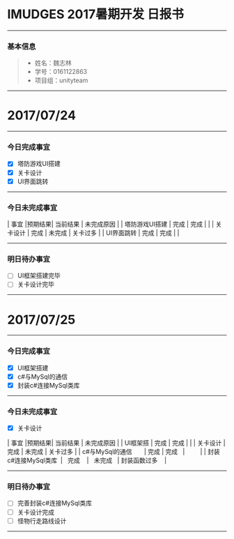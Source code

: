 # IMUDGES 2017暑期开发 日报书
-------


### 基本信息
> * 姓名：魏志林
> * 学号：0161122863
> * 项目组：unityteam

-------


# 2017/07/24

-------

### 今日完成事宜
- [x]  塔防游戏UI搭建
- [x]  关卡设计
- [x]  UI界面跳转

-----
### 今日未完成事宜


| 事宜     |预期结果| 当前结果  | 未完成原因   | 
| 塔防游戏UI搭建   | 完成   | 完成   |          |
| 关卡设计         | 完成  | 未完成  | 关卡过多  |
| UI界面跳转       | 完成  | 完成    |         |

------
### 明日待办事宜
- [ ] UI框架搭建完毕
- [ ] 关卡设计完毕
-------
# 2017/07/25

-------

### 今日完成事宜
- [x] UI框架搭建
- [x] c#与MySql的通信
- [x] 封装c#连接MySql类库

-----
### 今日未完成事宜
- [x] 关卡设计

| 事宜     |预期结果| 当前结果  | 未完成原因   | 
| UI框架搭   | 完成   | 完成   |             |
| 关卡设计         | 完成  | 未完成  | 关卡过多  |
| c#与MySql的通信       | 完成  | 完成    |         |
| 封装c#连接MySql类库  |   完成    |   未完成   | 封装函数过多    |

------
### 明日待办事宜
- [ ] 完善封装c#连接MySql类库
- [ ] 关卡设计完成
- [ ] 怪物行走路线设计
-------
